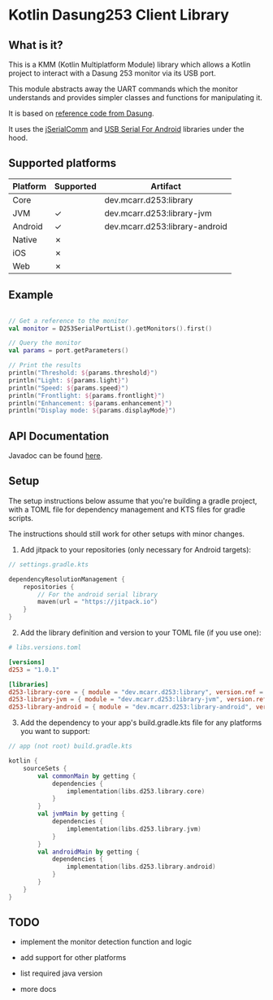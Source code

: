 # Kotlin Dasung253 Client Library

## What is it?

This is a KMM (Kotlin Multiplatform Module) library which allows a Kotlin project to interact with a Dasung 253 monitor via its USB port.

This module abstracts away the UART commands which the monitor understands and provides simpler classes and functions for manipulating it.

It is based on [reference code from Dasung](https://www.dasung.com/h-col-112.html).

It uses the [jSerialComm](https://github.com/Fazecast/jSerialComm) and [USB Serial For Android](https://github.com/mik3y/usb-serial-for-android) libraries under the hood.

## Supported platforms

| Platform | Supported | Artifact                      |
|----------|-----------|-------------------------------|
| Core     |           | dev.mcarr.d253:library         |
| JVM      | &check;   | dev.mcarr.d253:library-jvm     |
| Android  | &check;   | dev.mcarr.d253:library-android |
| Native   | &cross;   |                               |
| iOS      | &cross;   |                               |
| Web      | &cross;   |                               |

## Example

```Kotlin

// Get a reference to the monitor
val monitor = D253SerialPortList().getMonitors().first()

// Query the monitor
val params = port.getParameters()

// Print the results
println("Threshold: ${params.threshold}")
println("Light: ${params.light}")
println("Speed: ${params.speed}")
println("Frontlight: ${params.frontlight}")
println("Enhancement: ${params.enhancement}")
println("Display mode: ${params.displayMode}")
```

## API Documentation

Javadoc can be found [here](https://mcarr823.github.io/kotlin-dasung253-client-library/).

## Setup

The setup instructions below assume that you're building a gradle project, with a TOML file for dependency management and KTS files for gradle scripts.

The instructions should still work for other setups with minor changes.

1. Add jitpack to your repositories (only necessary for Android targets):

```Kotlin
// settings.gradle.kts

dependencyResolutionManagement {
    repositories {
        // For the android serial library
        maven(url = "https://jitpack.io")
    }
}
```

2. Add the library definition and version to your TOML file (if you use one):

```toml
# libs.versions.toml

[versions]
d253 = "1.0.1"

[libraries]
d253-library-core = { module = "dev.mcarr.d253:library", version.ref = "d253" }
d253-library-jvm = { module = "dev.mcarr.d253:library-jvm", version.ref = "d253" }
d253-library-android = { module = "dev.mcarr.d253:library-android", version.ref = "d253" }
```

3. Add the dependency to your app's build.gradle.kts file for any platforms you want to support:

```Kotlin
// app (not root) build.gradle.kts

kotlin {
    sourceSets {
        val commonMain by getting {
            dependencies {
                implementation(libs.d253.library.core)
            }
        }
        val jvmMain by getting {
            dependencies {
                implementation(libs.d253.library.jvm)
            }
        }
        val androidMain by getting {
            dependencies {
                implementation(libs.d253.library.android)
            }
        }
    }
}
```

## TODO

- implement the monitor detection function and logic
- add support for other platforms
- list required java version

- more docs
